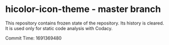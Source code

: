 # hicolor-icon-theme - master branch

This repository contains frozen state of the repository.
Its history is cleared. It is used only for static code
analysis with Codacy.

Commit Time: 1691369480